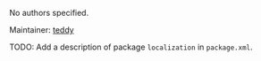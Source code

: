 <div id='localization-autogenerated' markdown='1'>


<!-- do not edit this file, autogenerated -->

No authors specified.

Maintainer: [teddy](mailto:teddy@todo.todo)

TODO: Add a description of package `localization` in `package.xml`.



</div>

